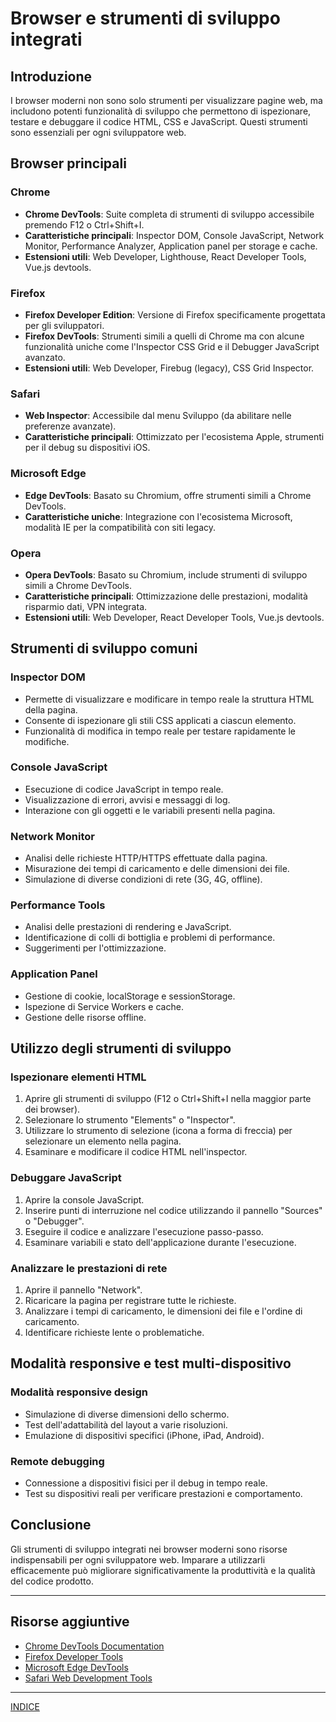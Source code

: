 # Browser e strumenti di sviluppo integrati

## Introduzione
I browser moderni non sono solo strumenti per visualizzare pagine web, ma includono potenti funzionalità di sviluppo che permettono di ispezionare, testare e debuggare il codice HTML, CSS e JavaScript. Questi strumenti sono essenziali per ogni sviluppatore web.

## Browser principali

### Chrome
- **Chrome DevTools**: Suite completa di strumenti di sviluppo accessibile premendo F12 o Ctrl+Shift+I.
- **Caratteristiche principali**: Inspector DOM, Console JavaScript, Network Monitor, Performance Analyzer, Application panel per storage e cache.
- **Estensioni utili**: Web Developer, Lighthouse, React Developer Tools, Vue.js devtools.

### Firefox
- **Firefox Developer Edition**: Versione di Firefox specificamente progettata per gli sviluppatori.
- **Firefox DevTools**: Strumenti simili a quelli di Chrome ma con alcune funzionalità uniche come l'Inspector CSS Grid e il Debugger JavaScript avanzato.
- **Estensioni utili**: Web Developer, Firebug (legacy), CSS Grid Inspector.

### Safari
- **Web Inspector**: Accessibile dal menu Sviluppo (da abilitare nelle preferenze avanzate).
- **Caratteristiche principali**: Ottimizzato per l'ecosistema Apple, strumenti per il debug su dispositivi iOS.

### Microsoft Edge
- **Edge DevTools**: Basato su Chromium, offre strumenti simili a Chrome DevTools.
- **Caratteristiche uniche**: Integrazione con l'ecosistema Microsoft, modalità IE per la compatibilità con siti legacy.

### Opera
- **Opera DevTools**: Basato su Chromium, include strumenti di sviluppo simili a Chrome DevTools.
- **Caratteristiche principali**: Ottimizzazione delle prestazioni, modalità risparmio dati, VPN integrata.
- **Estensioni utili**: Web Developer, React Developer Tools, Vue.js devtools.

## Strumenti di sviluppo comuni

### Inspector DOM
- Permette di visualizzare e modificare in tempo reale la struttura HTML della pagina.
- Consente di ispezionare gli stili CSS applicati a ciascun elemento.
- Funzionalità di modifica in tempo reale per testare rapidamente le modifiche.

### Console JavaScript
- Esecuzione di codice JavaScript in tempo reale.
- Visualizzazione di errori, avvisi e messaggi di log.
- Interazione con gli oggetti e le variabili presenti nella pagina.

### Network Monitor
- Analisi delle richieste HTTP/HTTPS effettuate dalla pagina.
- Misurazione dei tempi di caricamento e delle dimensioni dei file.
- Simulazione di diverse condizioni di rete (3G, 4G, offline).

### Performance Tools
- Analisi delle prestazioni di rendering e JavaScript.
- Identificazione di colli di bottiglia e problemi di performance.
- Suggerimenti per l'ottimizzazione.

### Application Panel
- Gestione di cookie, localStorage e sessionStorage.
- Ispezione di Service Workers e cache.
- Gestione delle risorse offline.

## Utilizzo degli strumenti di sviluppo

### Ispezionare elementi HTML
1. Aprire gli strumenti di sviluppo (F12 o Ctrl+Shift+I nella maggior parte dei browser).
2. Selezionare lo strumento "Elements" o "Inspector".
3. Utilizzare lo strumento di selezione (icona a forma di freccia) per selezionare un elemento nella pagina.
4. Esaminare e modificare il codice HTML nell'inspector.

### Debuggare JavaScript
1. Aprire la console JavaScript.
2. Inserire punti di interruzione nel codice utilizzando il pannello "Sources" o "Debugger".
3. Eseguire il codice e analizzare l'esecuzione passo-passo.
4. Esaminare variabili e stato dell'applicazione durante l'esecuzione.

### Analizzare le prestazioni di rete
1. Aprire il pannello "Network".
2. Ricaricare la pagina per registrare tutte le richieste.
3. Analizzare i tempi di caricamento, le dimensioni dei file e l'ordine di caricamento.
4. Identificare richieste lente o problematiche.

## Modalità responsive e test multi-dispositivo

### Modalità responsive design
- Simulazione di diverse dimensioni dello schermo.
- Test dell'adattabilità del layout a varie risoluzioni.
- Emulazione di dispositivi specifici (iPhone, iPad, Android).

### Remote debugging
- Connessione a dispositivi fisici per il debug in tempo reale.
- Test su dispositivi reali per verificare prestazioni e comportamento.

## Conclusione
Gli strumenti di sviluppo integrati nei browser moderni sono risorse indispensabili per ogni sviluppatore web. Imparare a utilizzarli efficacemente può migliorare significativamente la produttività e la qualità del codice prodotto.

---

## Risorse aggiuntive
- [Chrome DevTools Documentation](https://developers.google.com/web/tools/chrome-devtools)
- [Firefox Developer Tools](https://developer.mozilla.org/en-US/docs/Tools)
- [Microsoft Edge DevTools](https://docs.microsoft.com/en-us/microsoft-edge/devtools-guide-chromium/)
- [Safari Web Development Tools](https://developer.apple.com/safari/tools/)

---
[INDICE](README.md)